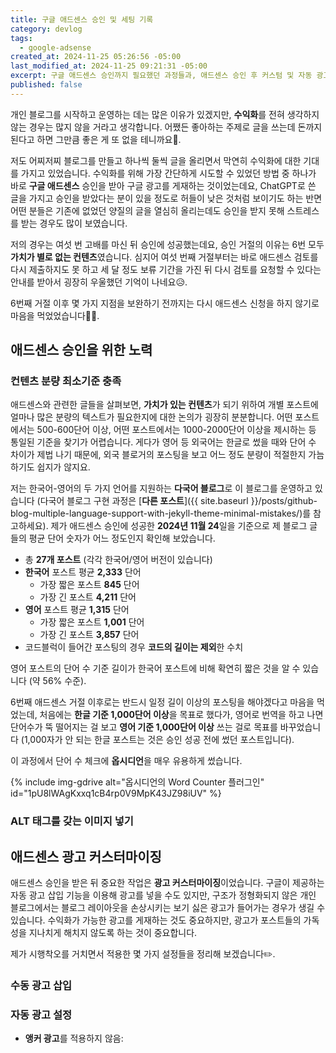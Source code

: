 ```yaml
---
title: 구글 애드센스 승인 및 세팅 기록
category: devlog
tags:
  - google-adsense
created_at: 2024-11-25 05:26:56 -05:00
last_modified_at: 2024-11-25 09:21:31 -05:00
excerpt: 구글 애드센스 승인까지 필요했던 과정들과, 애드센스 승인 후 커스텀 및 자동 광고 세팅 과정을 정리합니다.
published: false
---
```


개인 블로그를 시작하고 운영하는 데는 많은 이유가 있겠지만, **수익화**를 전혀 생각하지 않는 경우는 많지 않을 거라고 생각합니다.  어쨌든 좋아하는 주제로 글을 쓰는데 돈까지 된다고 하면 그만큼 좋은 게 또 없을 테니까요🤑.

저도 어찌저찌 블로그를 만들고 하나씩 둘씩 글을 올리면서 막연히 수익화에 대한 기대를 가지고 있었습니다.  수익화를 위해 가장 간단하게 시도할 수 있었던 방법 중 하나가 바로 **구글 애드센스** 승인을 받아 구글 광고를 게재하는 것이었는데요, ChatGPT로 쓴 글을 가지고 승인을 받았다는 분이 있을 정도로 허들이 낮은 것처럼 보이기도 하는 반면 어떤 분들은 기존에 없었던 양질의 글을 열심히 올리는데도 승인을 받지 못해 스트레스를 받는 경우도 많이 보였습니다.

저의 경우는 여섯 번 고배를 마신 뒤 승인에 성공했는데요, 승인 거절의 이유는 6번 모두 **가치가 별로 없는 컨텐츠**였습니다.  심지어 여섯 번째 거절부터는 바로 애드센스 검토를 다시 제출하지도 못 하고 세 달 정도 보류 기간을 가진 뒤 다시 검토를 요청할 수 있다는 안내를 받아서 굉장히 우울했던 기억이 나네요😥.

6번째 거절 이후 몇 가지 지점을 보완하기 전까지는 다시 애드센스 신청을 하지 않기로 마음을 먹었었습니다🏋️‍♂️.

## 애드센스 승인을 위한 노력

### 컨텐츠 분량 최소기준 충족

애드센스와 관련한 글들을 살펴보면, **가치가 있는 컨텐츠**가 되기 위하여 개별 포스트에 얼마나 많은 분량의 텍스트가 필요한지에 대한 논의가 굉장히 분분합니다.  어떤 포스트에서는 500-600단어 이상, 어떤 포스트에서는 1000-2000단어 이상을 제시하는 등 통일된 기준을 찾기가 어렵습니다.  게다가 영어 등 외국어는 한글로 썼을 때와 단어 수 차이가 제법 나기 때문에, 외국 블로거의 포스팅을 보고 어느 정도 분량이 적절한지 가늠하기도 쉽지가 않지요.

저는 한국어-영어의 두 가지 언어를 지원하는 **다국어 블로그**로 이 블로그를 운영하고 있습니다 (다국어 블로그 구현 과정은 [**다른 포스트**]({{ site.baseurl }}/posts/github-blog-multiple-language-support-with-jekyll-theme-minimal-mistakes/)를 참고하세요).  제가 애드센스 승인에 성공한 **2024년 11월 24**일을 기준으로 제 블로그 글들의 평균 단어 숫자가 어느 정도인지 확인해 보았습니다.

- 총 **27개 포스트** (각각 한국어/영어 버전이 있습니다)
- **한국어** 포스트 평균 **2,333** 단어
	- 가장 짧은 포스트 **845** 단어
	- 가장 긴 포스트 **4,211** 단어
- **영어** 포스트 평균 **1,315** 단어
	- 가장 짧은 포스트 **1,001** 단어
	- 가장 긴 포스트 **3,857** 단어
- 코드블럭이 들어간 포스팅의 경우 **코드의 길이는 제외**한 수치

영어 포스트의 단어 수 기준 길이가 한국어 포스트에 비해 확연히 짧은 것을 알 수 있습니다 (약 56% 수준).

6번째 애드센스 거절 이후로는 반드시 일정 길이 이상의 포스팅을 해야겠다고 마음을 먹었는데, 처음에는 **한글 기준 1,000단어 이상**을 목표로 했다가, 영어로 번역을 하고 나면 단어수가 뚝 떨어지는 걸 보고 **영어 기준 1,000단어 이상** 쓰는 걸로 목표를 바꾸었습니다 (1,000자가 안 되는 한글 포스트는 것은 승인 성공 전에 썼던 포스트입니다).

이 과정에서 단어 수 체크에 **옵시디언**을 매우 유용하게 썼습니다.

{% include img-gdrive alt="옵시디언의 Word Counter 플러그인" id="1pU8lWAgKxxq1cB4rp0V9MpK43JZ98iUV" %}

### ALT 태그를 갖는 이미지 넣기


## 애드센스 광고 커스터마이징

애드센스 승인을 받은 뒤 중요한 작업은 **광고 커스터마이징**이었습니다.  구글이 제공하는 자동 광고 삽입 기능을 이용해 광고를 넣을 수도 있지만, 구조가 정형화되지 않은 개인 블로그에서는 블로그 레이아웃을 손상시키는 보기 싫은 광고가 들어가는 경우가 생길 수 있습니다.  수익화가 가능한 광고를 게재하는 것도 중요하지만, 광고가 포스트들의 가독성을 지나치게 해치지 않도록 하는 것이 중요합니다.

제가 시행착오를 거치면서 적용한 몇 가지 설정들을 정리해 보겠습니다✏️.

### 수동 광고 삽입


### 자동 광고 설정

- **앵커 광고**를 적용하지 않음: 